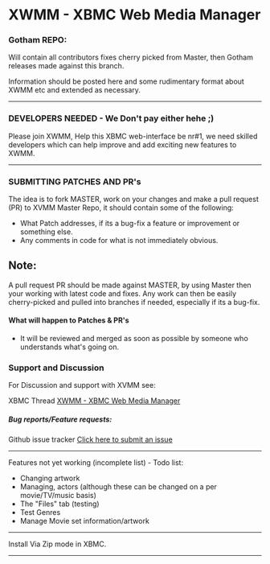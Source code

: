 XWMM - XBMC Web Media Manager
====

### Gotham REPO:
Will contain all contributors fixes cherry picked from Master, then Gotham releases made against this branch.

Information should be posted here and some rudimentary format about XWMM etc and extended as necessary.
- - -
### DEVELOPERS NEEDED - We Don't pay either hehe ;)
Please join XWMM, Help this XBMC web-interface be nr#1, we need skilled developers which can help improve and add exciting new features to XWMM.
- - -

### SUBMITTING PATCHES AND PR's
The idea is to fork MASTER, work on your changes and make a pull request (PR) to XVMM Master Repo, it should contain some of the following:

* What Patch addresses, if its a bug-fix a feature or improvement or something else.
* Any comments in code for what is not immediately obvious.

## Note:
A pull request PR should be made against MASTER, by using Master then your working with latest code and fixes.
Any work can then be easily cherry-picked and pulled into branches if needed, especially if its a bug-fix.

#### What will happen to Patches & PR's

* It will be reviewed and merged as soon as possible by someone who understands what's going on.

### Support and Discussion
For Discussion and support with XVMM see:

XBMC Thread [XWMM - XBMC Web Media Manager](http://forum.xbmc.org/showthread.php?tid=188839 "XWMM - XBMC Web Media Manager Forum discussion")

##### Bug reports/Feature requests:
Github issue tracker [Click here to submit an issue](https://github.com/slash2009/XWMM/issues "XWMM Bug reports or Feature requests")

- - -
Features not yet working (incomplete list) - Todo list:

* Changing artwork
* Managing, actors (although these can be changed on a per movie/TV/music basis)
* The "Files" tab (testing)
* Test Genres
* Manage Movie set information/artwork

- - -
Install Via Zip mode in XBMC.
- - -
